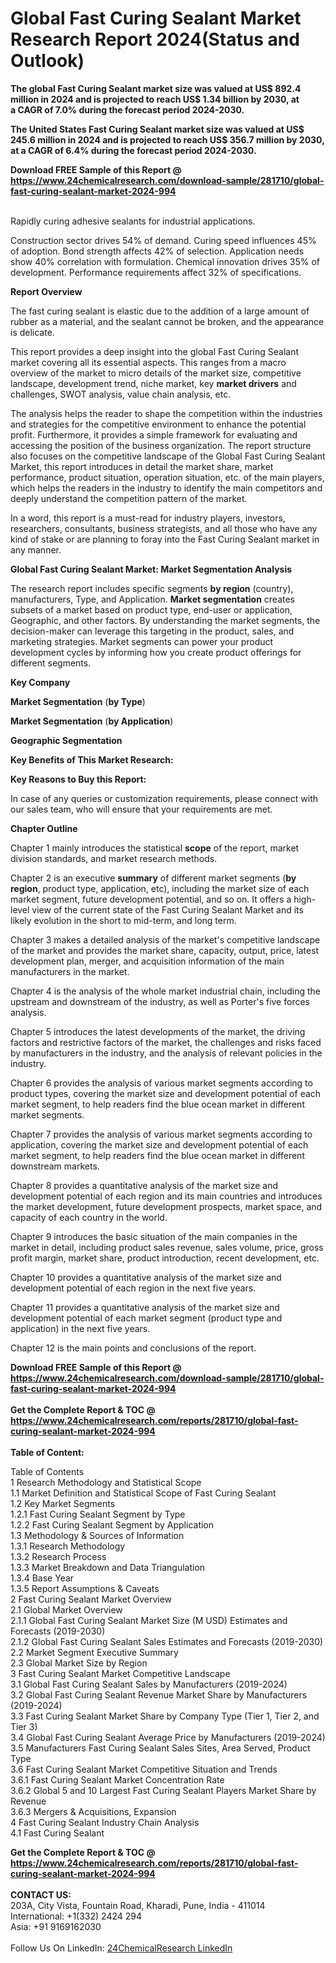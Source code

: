<h1>Global Fast Curing Sealant Market Research Report 2024(Status and Outlook)</h1><p><strong>The global Fast Curing Sealant market size was valued at US$ 892.4 million in 2024 and is projected to reach US$ 1.34 billion by 2030, at a CAGR of 7.0% during the forecast period 2024-2030.</strong></p><p>
</p><p><strong>The United States Fast Curing Sealant market size was valued at US$ 245.6 million in 2024 and is projected to reach US$ 356.7 million by 2030, at a CAGR of 6.4% during the forecast period 2024-2030.</strong></p><div><b>Download FREE Sample of this Report @ 
            <a href="https://www.24chemicalresearch.com/download-sample/281710/global-fast-curing-sealant-market-2024-994">
            https://www.24chemicalresearch.com/download-sample/281710/global-fast-curing-sealant-market-2024-994</a></b></div><br><p>
</p><p>Rapidly curing adhesive sealants for industrial applications.</p><p>
</p><p>Construction sector drives 54% of demand. Curing speed influences 45% of adoption. Bond strength affects 42% of selection. Application needs show 40% correlation with formulation. Chemical innovation drives 35% of development. Performance requirements affect 32% of specifications.</p><p>
</p><p><strong>Report Overview</strong></p><p>
</p><p></p><p>
</p><p>The fast curing sealant is elastic due to the addition of a large amount of rubber as a material, and the sealant cannot be broken, and the appearance is delicate.</p><p>
</p><p>This report provides a deep insight into the global Fast Curing Sealant market covering all its essential aspects. This ranges from a macro overview of the market to micro details of the market size, competitive landscape, development trend, niche market, key <strong>market drivers</strong> and challenges, SWOT analysis, value chain analysis, etc.</p><p>
</p><p>The analysis helps the reader to shape the competition within the industries and strategies for the competitive environment to enhance the potential profit. Furthermore, it provides a simple framework for evaluating and accessing the position of the business organization. The report structure also focuses on the competitive landscape of the Global Fast Curing Sealant Market, this report introduces in detail the market share, market performance, product situation, operation situation, etc. of the main players, which helps the readers in the industry to identify the main competitors and deeply understand the competition pattern of the market.</p><p>
</p><p>In a word, this report is a must-read for industry players, investors, researchers, consultants, business strategists, and all those who have any kind of stake or are planning to foray into the Fast Curing Sealant market in any manner.</p><p>
</p><p><strong>Global Fast Curing Sealant Market: Market Segmentation Analysis</strong></p><p>
</p><p>The research report includes specific segments <strong>by region</strong> (country), manufacturers, Type, and Application. <strong>Market segmentation</strong> creates subsets of a market based on product type, end-user or application, Geographic, and other factors. By understanding the market segments, the decision-maker can leverage this targeting in the product, sales, and marketing strategies. Market segments can power your product development cycles by informing how you create product offerings for different segments.</p><p>
</p><p><strong>Key Company</strong></p><p>
</p><p>
<strong>Market Segmentation</strong> (<strong>by Type</strong>)</p><p>
</p><p>
<strong>Market Segmentation</strong> (<strong>by Application</strong>)</p><p>
</p><p>
<strong>Geographic Segmentation</strong></p><p>
</p><p>
<strong>Key Benefits of This Market Research:</strong></p><p>
</p><p>
<strong>Key Reasons to Buy this Report:</strong></p><p>
</p><p>
</p><p>In case of any queries or customization requirements, please connect with our sales team, who will ensure that your requirements are met.</p><p>
</p><p><strong>Chapter Outline</strong></p><p>
</p><p>Chapter 1 mainly introduces the statistical <strong>scope</strong> of the report, market division standards, and market research methods.</p><p>
</p><p>Chapter 2 is an executive <strong>summary</strong> of different market segments (<strong>by region</strong>, product type, application, etc), including the market size of each market segment, future development potential, and so on. It offers a high-level view of the current state of the Fast Curing Sealant Market and its likely evolution in the short to mid-term, and long term.</p><p>
</p><p>Chapter 3 makes a detailed analysis of the market's competitive landscape of the market and provides the market share, capacity, output, price, latest development plan, merger, and acquisition information of the main manufacturers in the market.</p><p>
</p><p>Chapter 4 is the analysis of the whole market industrial chain, including the upstream and downstream of the industry, as well as Porter's five forces analysis.</p><p>
</p><p>Chapter 5 introduces the latest developments of the market, the driving factors and restrictive factors of the market, the challenges and risks faced by manufacturers in the industry, and the analysis of relevant policies in the industry.</p><p>
</p><p>Chapter 6 provides the analysis of various market segments according to product types, covering the market size and development potential of each market segment, to help readers find the blue ocean market in different market segments.</p><p>
</p><p>Chapter 7 provides the analysis of various market segments according to application, covering the market size and development potential of each market segment, to help readers find the blue ocean market in different downstream markets.</p><p>
</p><p>Chapter 8 provides a quantitative analysis of the market size and development potential of each region and its main countries and introduces the market development, future development prospects, market space, and capacity of each country in the world.</p><p>
</p><p>Chapter 9 introduces the basic situation of the main companies in the market in detail, including product sales revenue, sales volume, price, gross profit margin, market share, product introduction, recent development, etc.</p><p>
</p><p>Chapter 10 provides a quantitative analysis of the market size and development potential of each region in the next five years.</p><p>
</p><p>Chapter 11 provides a quantitative analysis of the market size and development potential of each market segment (product type and application) in the next five years.</p><p>
</p><p>Chapter 12 is the main points and conclusions of the report.</p><div><b>Download FREE Sample of this Report @ 
            <a href="https://www.24chemicalresearch.com/download-sample/281710/global-fast-curing-sealant-market-2024-994">
            https://www.24chemicalresearch.com/download-sample/281710/global-fast-curing-sealant-market-2024-994</a></b></div><br><div><b>Get the Complete Report & TOC @ 
            <a href="https://www.24chemicalresearch.com/reports/281710/global-fast-curing-sealant-market-2024-994">
            https://www.24chemicalresearch.com/reports/281710/global-fast-curing-sealant-market-2024-994</a></b></div><br>
            <b>Table of Content:</b><p>Table of Contents<br />
 1 Research Methodology and Statistical Scope<br />
 1.1 Market Definition and Statistical Scope of Fast Curing Sealant<br />
 1.2 Key Market Segments<br />
 1.2.1 Fast Curing Sealant Segment by Type<br />
 1.2.2 Fast Curing Sealant Segment by Application<br />
 1.3 Methodology & Sources of Information<br />
 1.3.1 Research Methodology<br />
 1.3.2 Research Process<br />
 1.3.3 Market Breakdown and Data Triangulation<br />
 1.3.4 Base Year<br />
 1.3.5 Report Assumptions & Caveats<br />
 2 Fast Curing Sealant Market Overview<br />
 2.1 Global Market Overview<br />
 2.1.1 Global Fast Curing Sealant Market Size (M USD) Estimates and Forecasts (2019-2030)<br />
 2.1.2 Global Fast Curing Sealant Sales Estimates and Forecasts (2019-2030)<br />
 2.2 Market Segment Executive Summary<br />
 2.3 Global Market Size by Region<br />
 3 Fast Curing Sealant Market Competitive Landscape<br />
 3.1 Global Fast Curing Sealant Sales by Manufacturers (2019-2024)<br />
 3.2 Global Fast Curing Sealant Revenue Market Share by Manufacturers (2019-2024)<br />
 3.3 Fast Curing Sealant Market Share by Company Type (Tier 1, Tier 2, and Tier 3)<br />
 3.4 Global Fast Curing Sealant Average Price by Manufacturers (2019-2024)<br />
 3.5 Manufacturers Fast Curing Sealant Sales Sites, Area Served, Product Type<br />
 3.6 Fast Curing Sealant Market Competitive Situation and Trends<br />
 3.6.1 Fast Curing Sealant Market Concentration Rate<br />
 3.6.2 Global 5 and 10 Largest Fast Curing Sealant Players Market Share by Revenue<br />
 3.6.3 Mergers & Acquisitions, Expansion<br />
 4 Fast Curing Sealant Industry Chain Analysis<br />
 4.1 Fast Curing Sealant </p><div><b>Get the Complete Report & TOC @ 
            <a href="https://www.24chemicalresearch.com/reports/281710/global-fast-curing-sealant-market-2024-994">
            https://www.24chemicalresearch.com/reports/281710/global-fast-curing-sealant-market-2024-994</a></b></div><br><b>CONTACT US:</b><br>
            203A, City Vista, Fountain Road, Kharadi, Pune, India - 411014<br>
            International: +1(332) 2424 294<br>
            Asia: +91 9169162030 <br><br>
            Follow Us On LinkedIn: <a href="https://www.linkedin.com/company/24chemicalresearch/">24ChemicalResearch LinkedIn</a>